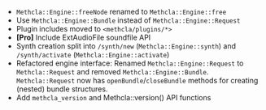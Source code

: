 * `Methcla::Engine::freeNode` renamed to `Methcla::Engine::free`
* Use `Methcla::Engine::Bundle` instead of `Methcla::Engine::Request`
* Plugin includes moved to `<methcla/plugins/*>`
* **[Pro]** Include ExtAudioFile soundfile API
* Synth creation split into `/synth/new` (`Methcla::Engine::synth`) and `/synth/activate` (`Methcla::Engine::activate`)
* Refactored engine interface: Renamed `Methcla::Engine::Request` to `Methcla::Request` and removed `Methcla::Engine::Bundle`. `Methcla::Request` now has `openBundle`/`closeBundle` methods for creating (nested) bundle structures.
* Add `methcla_version` and Methcla::version() API functions
